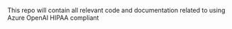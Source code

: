 This repo will contain all relevant code and documentation related to using Azure OpenAI HIPAA compliant

